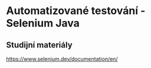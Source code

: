 # Automatizované testování - Selenium Java

## Studijní materiály

https://www.selenium.dev/documentation/en/